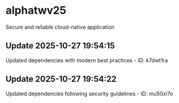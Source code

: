 # alphatwv25
Secure and reliable cloud-native application

## Update 2025-10-27 19:54:15
Updated dependencies with modern best practices - ID: k7dwt1ra


## Update 2025-10-27 19:54:22
Updated dependencies following security guidelines - ID: mu50xl7o


